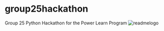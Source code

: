 # group25hackathon

Group 25 Python Hackathon for the Power Learn Program
![readmelogo](https://user-images.githubusercontent.com/56841703/178163332-ca95c296-a4dd-4c77-80bc-3e7699af3ecb.png)
